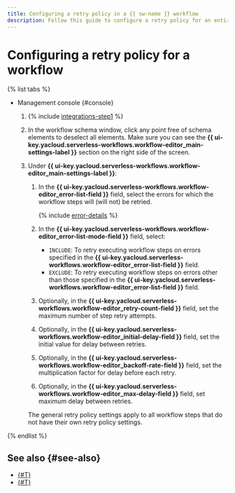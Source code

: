 ```yaml
---
title: Configuring a retry policy in a {{ sw-name }} workflow
description: Follow this guide to configure a retry policy for an entire {{ sw-full-name }} workflow using the workflow step constructor.
---
```


# Configuring a retry policy for a workflow

{% list tabs %}

- Management console {#console}

  1. {% include [integrations-step1](../../../../_includes/serverless-integrations/workflows-constructor/integrations-step1.md) %}
  1. In the workflow schema window, click any point free of schema elements to deselect all elements. Make sure you can see the **{{ ui-key.yacloud.serverless-workflows.workflow-editor_main-settings-label }}** section on the right side of the screen.
  1. Under **{{ ui-key.yacloud.serverless-workflows.workflow-editor_main-settings-label }}**:

      1. In the **{{ ui-key.yacloud.serverless-workflows.workflow-editor_error-list-field }}** field, select the errors for which the workflow steps will (will not) be retried.

          {% include [error-details](../../../../_includes/serverless-integrations/workflows-constructor/error-details.md) %}
      1. In the **{{ ui-key.yacloud.serverless-workflows.workflow-editor_error-list-mode-field }}** field, select:

          * `INCLUDE`: To retry executing workflow steps on errors specified in the **{{ ui-key.yacloud.serverless-workflows.workflow-editor_error-list-field }}** field.
          * `EXCLUDE`: To retry executing workflow steps on errors other than those specified in the **{{ ui-key.yacloud.serverless-workflows.workflow-editor_error-list-field }}** field.
      1. Optionally, in the **{{ ui-key.yacloud.serverless-workflows.workflow-editor_retry-count-field }}** field, set the maximum number of step retry attempts.
      1. Optionally, in the **{{ ui-key.yacloud.serverless-workflows.workflow-editor_initial-delay-field }}** field, set the initial value for delay between retries.
      1. Optionally, in the **{{ ui-key.yacloud.serverless-workflows.workflow-editor_backoff-rate-field }}** field, set the multiplication factor for delay before each retry.
      1. Optionally, in the **{{ ui-key.yacloud.serverless-workflows.workflow-editor_max-delay-field }}** field, set maximum delay between retries.

      The general retry policy settings apply to all workflow steps that do not have their own retry policy settings.

{% endlist %}

## See also {#see-also}

* [{#T}](../workflow/create-constructor.md)
* [{#T}](../workflow/update.md)